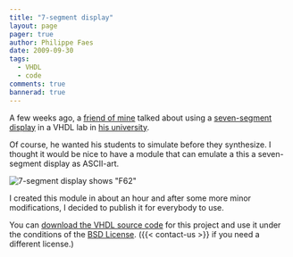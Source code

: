 ```yaml
---
title: "7-segment display"
layout: page 
pager: true
author: Philippe Faes
date: 2009-09-30
tags: 
  - VHDL
  - code
comments: true
bannerad: true
---
```


A few weeks ago, a <a href="http://hes.elis.ugent.be/pbertels">friend of mine</a> talked about using a <a href="http://en.wikipedia.org/wiki/Seven-segment_display">seven-segment display</a> in a VHDL lab in <a href="http://www.ugent.be">his university</a>.

Of course, he wanted his students to simulate before they synthesize. I thought it would be nice to have a module that can emulate a this a seven-segment display as ASCII-art.

![7-segment display shows "F62"](/img/tech/f62.png)

I created this module in about an hour and after some more minor modifications, I decided to publish it for everybody to use.

You can <a href="/resources/tech/display_sigasi.tgz">download the VHDL source code</a> for this project and use it under the conditions of the <a href="http://www.opensource.org/licenses/bsd-license.php">BSD License</a>. ({{< contact-us >}} if you need a different license.)